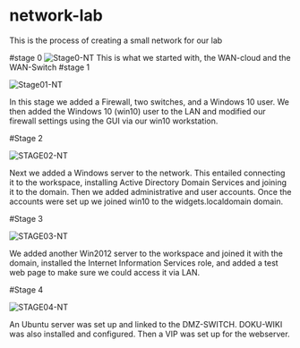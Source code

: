 # network-lab
This is the process of creating a small network for our lab

#stage 0
![Stage0-NT](https://github.com/DrlCrg/network-lab/assets/160629376/1f39acc6-4d05-4124-9151-074d5822ae16)
This is what we started with, the WAN-cloud and the WAN-Switch
#stage 1 

![Stage01-NT](https://github.com/DrlCrg/network-lab/assets/160629376/9aaa2860-1171-46e3-b945-0ac669b71436)

In this stage we added a Firewall, two switches, and a Windows 10 user. 
We then added the Windows 10 (win10) user to the LAN and modified our firewall settings using the GUI via our win10 workstation.

#Stage 2

![STAGE02-NT](https://github.com/DrlCrg/network-lab/assets/160629376/4d6074b3-cc5c-43de-b18b-4037b4c7dc63)


Next we added a Windows server to the network. This entailed connecting it to the workspace, installing Active Directory Domain Services and joining it to the domain. Then we added administrative and user accounts. Once the accounts were set up we joined win10 to the widgets.localdomain domain.

#Stage 3

![STAGE03-NT](https://github.com/DrlCrg/network-lab/assets/160629376/2244c423-8be7-4396-86dd-fd10c352cb22)

We added another Win2012 server to the workspace and joined it with the domain, installed the Internet Information Services role, and added a test web page to make sure we could access it via LAN.

#Stage 4

![STAGE04-NT](https://github.com/DrlCrg/network-lab/assets/160629376/03b3808a-b796-47bb-a878-f3f7c5ff4b64)

An Ubuntu server was set up and linked to the DMZ-SWITCH. DOKU-WIKI was also installed and configured. Then a VIP was set up for the webserver.

